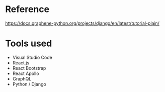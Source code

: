 # Reference

https://docs.graphene-python.org/projects/django/en/latest/tutorial-plain/

# Tools used

* Visual Studio Code
* React.js
* React Bootstrap
* React Apollo
* GraphQL
* Python / Django
